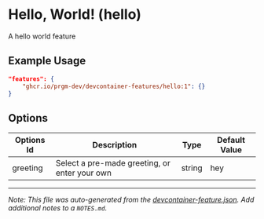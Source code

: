 
# Hello, World! (hello)

A hello world feature

## Example Usage

```json
"features": {
    "ghcr.io/prgm-dev/devcontainer-features/hello:1": {}
}
```

## Options

| Options Id | Description | Type | Default Value |
|-----|-----|-----|-----|
| greeting | Select a pre-made greeting, or enter your own | string | hey |



---

_Note: This file was auto-generated from the [devcontainer-feature.json](https://github.com/prgm-dev/devcontainer-features/blob/main/src/hello/devcontainer-feature.json).  Add additional notes to a `NOTES.md`._
